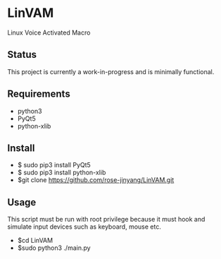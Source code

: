 # LinVAM
Linux Voice Activated Macro
## Status
This project is currently a work-in-progress and is minimally functional.
## Requirements
- python3
- PyQt5
- python-xlib
## Install
- $ sudo pip3 install PyQt5
- $ sudo pip3 install python-xlib
- $git clone https://github.com/rose-jinyang/LinVAM.git
## Usage
This script must be run with root privilege because it must hook and simulate input devices such as keyboard, mouse etc.
- $cd LinVAM
- $sudo python3 ./main.py


